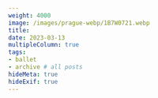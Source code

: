 ```yaml
---
weight: 4000
image: /images/prague-webp/1B7W0721.webp
title:
date: 2023-03-13
multipleColumn: true
tags:
- ballet
- archive # all posts
hideMeta: true
hideExif: true
---
```

